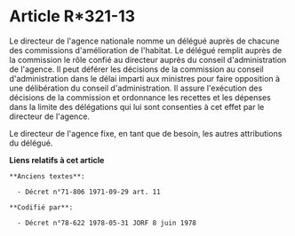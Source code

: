 # Article R*321-13

Le directeur de l'agence nationale nomme un délégué auprès de chacune des commissions d'amélioration de l'habitat. Le délégué
remplit auprès de la commission le rôle confié au directeur auprès du conseil d'administration de l'agence. Il peut déférer
les décisions de la commission au conseil d'administration dans le délai imparti aux ministres pour faire opposition à une
délibération du conseil d'administration. Il assure l'exécution des décisions de la commission et ordonnance les recettes et
les dépenses dans la limite des délégations qui lui sont consenties à cet effet par le directeur de l'agence.

Le directeur de l'agence fixe, en tant que de besoin, les autres attributions du délégué.

**Liens relatifs à cet article**

	**Anciens textes**:

	  - Décret n°71-806 1971-09-29 art. 11

	**Codifié par**:

	  - Décret n°78-622 1978-05-31 JORF 8 juin 1978

